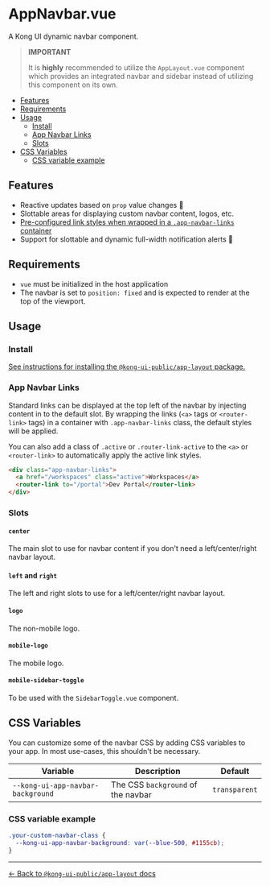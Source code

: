 # AppNavbar.vue

A Kong UI dynamic navbar component.

> **IMPORTANT**
>
> It is **highly** recommended to utilize the `AppLayout.vue` component which provides an integrated navbar and sidebar instead of utilizing this component on its own.

- [Features](#features)
- [Requirements](#requirements)
- [Usage](#usage)
  - [Install](#install)
  - [App Navbar Links](#app-navbar-links)
  - [Slots](#slots)
- [CSS Variables](#css-variables)
  - [CSS variable example](#css-variable-example)

## Features

- Reactive updates based on `prop` value changes :rocket:
- Slottable areas for displaying custom navbar content, logos, etc.
- [Pre-configured link styles when wrapped in a `.app-navbar-links` container](#app-navbar-links)
- Support for slottable and dynamic full-width notification alerts :triangular_flag_on_post:

## Requirements

- `vue` must be initialized in the host application
- The navbar is set to `position: fixed` and is expected to render at the top of the viewport.

## Usage

### Install

[See instructions for installing the `@kong-ui-public/app-layout` package.](../README.md#install)

### App Navbar Links

Standard links can be displayed at the top left of the navbar by injecting content in to the default slot. By wrapping the links (`<a>` tags or `<router-link>` tags) in a container with `.app-navbar-links` class, the default styles will be applied.

You can also add a class of `.active` or `.router-link-active` to the `<a>` or `<router-link>` to automatically apply the active link styles.

```html
<div class="app-navbar-links">
  <a href="/workspaces" class="active">Workspaces</a>
  <router-link to="/portal">Dev Portal</router-link>
</div>
```

### Slots

#### `center`

The main slot to use for navbar content if you don't need a left/center/right navbar layout.

#### `left` and `right`

The left and right slots to use for a left/center/right navbar layout.

#### `logo`

The non-mobile logo.

#### `mobile-logo`

The mobile logo.

#### `mobile-sidebar-toggle`

To be used with the `SidebarToggle.vue` component.

## CSS Variables

You can customize some of the navbar CSS by adding CSS variables to your app. In most use-cases, this shouldn't be necessary.

Variable | Description | Default
---------|----------|---------
`--kong-ui-app-navbar-background` | The CSS `background` of the navbar | `transparent`

### CSS variable example

```scss
.your-custom-navbar-class {
  --kong-ui-app-navbar-background: var(--blue-500, #1155cb);
}
```

---

[← Back to `@kong-ui-public/app-layout` docs](../README.md)
